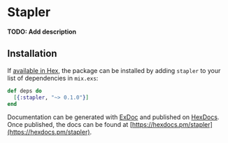 # Stapler

**TODO: Add description**

## Installation

If [available in Hex](https://hex.pm/docs/publish), the package can be installed
by adding `stapler` to your list of dependencies in `mix.exs`:

```elixir
def deps do
  [{:stapler, "~> 0.1.0"}]
end
```

Documentation can be generated with [ExDoc](https://github.com/elixir-lang/ex_doc)
and published on [HexDocs](https://hexdocs.pm). Once published, the docs can
be found at [https://hexdocs.pm/stapler](https://hexdocs.pm/stapler).

